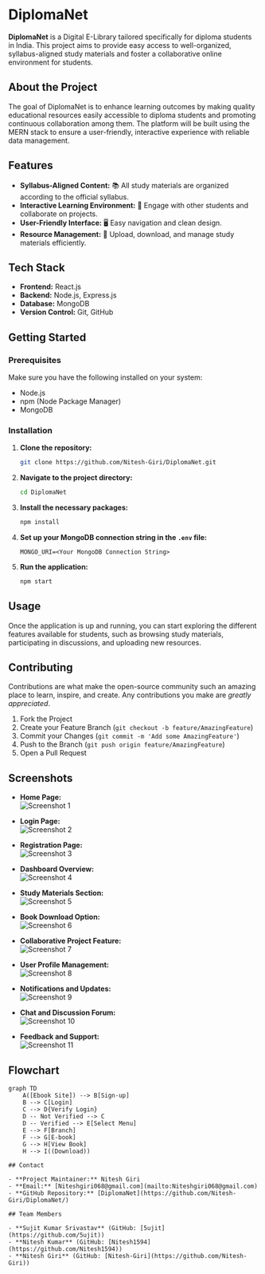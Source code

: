 # DiplomaNet

**DiplomaNet** is a Digital E-Library tailored specifically for diploma students in India. This project aims to provide easy access to well-organized, syllabus-aligned study materials and foster a collaborative online environment for students.

## About the Project

The goal of DiplomaNet is to enhance learning outcomes by making quality educational resources easily accessible to diploma students and promoting continuous collaboration among them. The platform will be built using the MERN stack to ensure a user-friendly, interactive experience with reliable data management.

## Features

- **Syllabus-Aligned Content:** 📚 All study materials are organized according to the official syllabus.
- **Interactive Learning Environment:** 🤝 Engage with other students and collaborate on projects.
- **User-Friendly Interface:** 🖥️ Easy navigation and clean design.
- **Resource Management:** 📁 Upload, download, and manage study materials efficiently.

## Tech Stack

- **Frontend:** React.js
- **Backend:** Node.js, Express.js
- **Database:** MongoDB
- **Version Control:** Git, GitHub

## Getting Started

### Prerequisites

Make sure you have the following installed on your system:

- Node.js
- npm (Node Package Manager)
- MongoDB

### Installation

1. **Clone the repository:**
    ```sh
    git clone https://github.com/Nitesh-Giri/DiplomaNet.git
    ```

2. **Navigate to the project directory:**
    ```sh
    cd DiplomaNet
    ```

3. **Install the necessary packages:**
    ```sh
    npm install
    ```

4. **Set up your MongoDB connection string in the `.env` file:**
    ```env
    MONGO_URI=<Your MongoDB Connection String>
    ```

5. **Run the application:**
    ```sh
    npm start
    ```

## Usage

Once the application is up and running, you can start exploring the different features available for students, such as browsing study materials, participating in discussions, and uploading new resources.

## Contributing

Contributions are what make the open-source community such an amazing place to learn, inspire, and create. Any contributions you make are *greatly appreciated*.

1. Fork the Project
2. Create your Feature Branch (`git checkout -b feature/AmazingFeature`)
3. Commit your Changes (`git commit -m 'Add some AmazingFeature'`)
4. Push to the Branch (`git push origin feature/AmazingFeature`)
5. Open a Pull Request

## Screenshots

- **Home Page:**  
  ![Screenshot 1](https://github.com/user-attachments/assets/9f2d453e-07dd-4561-b9c1-5674a46efbcf)

- **Login Page:**  
  ![Screenshot 2](https://github.com/user-attachments/assets/1d3d8172-4d30-47c7-8063-acb8a9911201)

- **Registration Page:**  
  ![Screenshot 3](https://github.com/user-attachments/assets/59d56fdc-5eb3-45cf-8eb3-633fbbc10cf4)

- **Dashboard Overview:**  
  ![Screenshot 4](https://github.com/user-attachments/assets/fe8a619a-4e1c-4035-ada1-5cef025211dd)

- **Study Materials Section:**  
  ![Screenshot 5](https://github.com/user-attachments/assets/5701c583-f6db-4b6b-8e21-5d1baa33b026)

- **Book Download Option:**  
  ![Screenshot 6](https://github.com/user-attachments/assets/da340382-b792-47c6-a518-78591e6972f4)

- **Collaborative Project Feature:**  
  ![Screenshot 7](https://github.com/user-attachments/assets/896c2745-0580-41a2-a66c-13ddb284c9b9)

- **User Profile Management:**  
  ![Screenshot 8](https://github.com/user-attachments/assets/cae7a68e-eb91-4189-a2e2-2d591561ee29)

- **Notifications and Updates:**  
  ![Screenshot 9](https://github.com/user-attachments/assets/5e464fb2-d1dd-4c19-924e-0ee7497514d5)

- **Chat and Discussion Forum:**  
  ![Screenshot 10](https://github.com/user-attachments/assets/43df6ac4-4307-4bfe-8117-3d2a632ffe4c)

- **Feedback and Support:**  
  ![Screenshot 11](https://github.com/user-attachments/assets/d12de8ab-47dd-495d-aea1-bab83fc8bdb9)

## Flowchart

```mermaid
graph TD
    A([Ebook Site]) --> B[Sign-up]
    B --> C[Login]
    C --> D{Verify Login}
    D -- Not Verified --> C
    D -- Verified --> E[Select Menu]
    E --> F[Branch]
    F --> G[E-book]
    G --> H[View Book]
    H --> I((Download))

## Contact

- **Project Maintainer:** Nitesh Giri
- **Email:** [Niteshgiri068@gmail.com](mailto:Niteshgiri068@gmail.com)
- **GitHub Repository:** [DiplomaNet](https://github.com/Nitesh-Giri/DiplomaNet/)

## Team Members

- **Sujit Kumar Srivastav** (GitHub: [5ujit](https://github.com/5ujit))
- **Nitesh Kumar** (GitHub: [Nitesh1594](https://github.com/Nitesh1594))
- **Nitesh Giri** (GitHub: [Nitesh-Giri](https://github.com/Nitesh-Giri))
